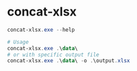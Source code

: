 # concat-xlsx

```ps1
concat-xlsx.exe --help

# Usage
concat-xlsx.exe .\data\
# or with specific output file
concat-xlsx.exe .\data\ -o .\output.xlsx
```
